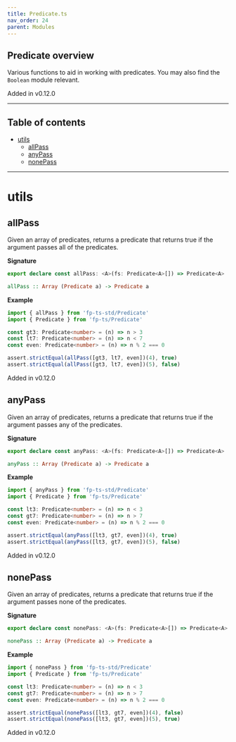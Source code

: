 ```yaml
---
title: Predicate.ts
nav_order: 24
parent: Modules
---
```


## Predicate overview

Various functions to aid in working with predicates. You may also find the
`Boolean` module relevant.

Added in v0.12.0

---

<h2 class="text-delta">Table of contents</h2>

- [utils](#utils)
  - [allPass](#allpass)
  - [anyPass](#anypass)
  - [nonePass](#nonepass)

---

# utils

## allPass

Given an array of predicates, returns a predicate that returns true if the
argument passes all of the predicates.

**Signature**

```ts
export declare const allPass: <A>(fs: Predicate<A>[]) => Predicate<A>
```

```hs
allPass :: Array (Predicate a) -> Predicate a
```

**Example**

```ts
import { allPass } from 'fp-ts-std/Predicate'
import { Predicate } from 'fp-ts/Predicate'

const gt3: Predicate<number> = (n) => n > 3
const lt7: Predicate<number> = (n) => n < 7
const even: Predicate<number> = (n) => n % 2 === 0

assert.strictEqual(allPass([gt3, lt7, even])(4), true)
assert.strictEqual(allPass([gt3, lt7, even])(5), false)
```

Added in v0.12.0

## anyPass

Given an array of predicates, returns a predicate that returns true if the
argument passes any of the predicates.

**Signature**

```ts
export declare const anyPass: <A>(fs: Predicate<A>[]) => Predicate<A>
```

```hs
anyPass :: Array (Predicate a) -> Predicate a
```

**Example**

```ts
import { anyPass } from 'fp-ts-std/Predicate'
import { Predicate } from 'fp-ts/Predicate'

const lt3: Predicate<number> = (n) => n < 3
const gt7: Predicate<number> = (n) => n > 7
const even: Predicate<number> = (n) => n % 2 === 0

assert.strictEqual(anyPass([lt3, gt7, even])(4), true)
assert.strictEqual(anyPass([lt3, gt7, even])(5), false)
```

Added in v0.12.0

## nonePass

Given an array of predicates, returns a predicate that returns true if the
argument passes none of the predicates.

**Signature**

```ts
export declare const nonePass: <A>(fs: Predicate<A>[]) => Predicate<A>
```

```hs
nonePass :: Array (Predicate a) -> Predicate a
```

**Example**

```ts
import { nonePass } from 'fp-ts-std/Predicate'
import { Predicate } from 'fp-ts/Predicate'

const lt3: Predicate<number> = (n) => n < 3
const gt7: Predicate<number> = (n) => n > 7
const even: Predicate<number> = (n) => n % 2 === 0

assert.strictEqual(nonePass([lt3, gt7, even])(4), false)
assert.strictEqual(nonePass([lt3, gt7, even])(5), true)
```

Added in v0.12.0
